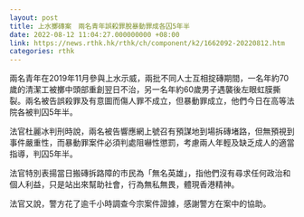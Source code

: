 ```yaml
---
layout: post
title: 上水擲磚案　兩名青年誤殺罪脫暴動罪成各囚5年半
date: 2022-08-12 11:04:27.000000000 +08:00
link: https://news.rthk.hk/rthk/ch/component/k2/1662092-20220812.htm
categories: rthk
---
```


兩名青年在2019年11月參與上水示威，兩批不同人士互相掟磚期間，一名年約70歲的清潔工被擲中頭部重創翌日不治，另一名年約60歲男子遇襲後左眼虹膜撕裂。兩名被告誤殺罪及有意圖而傷人罪不成立，但暴動罪成立，他們今日在高等法院各被判囚5年半。

法官杜麗冰判刑時說，兩名被告響應網上號召有預謀地到場拆磚堵路，但無預視到事件嚴重性，而暴動罪案件必須判處阻嚇性懲罰，考慮兩人年輕及缺乏成人的適當指導，判囚5年半。

法官特別表揚當日搬磚拆路障的市民為「無名英雄」，指他們沒有尋求任何政治和個人利益，只是站出來幫助社會，行為無私無畏，體現香港精神。

法官又說，警方花了逾千小時調查今宗案件證據，感謝警方在案中的協助。
